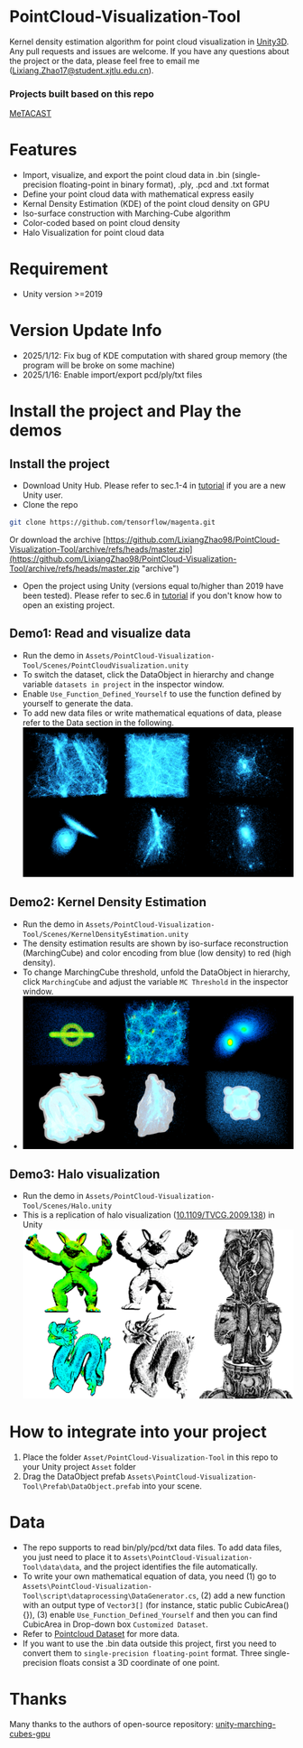 PointCloud-Visualization-Tool
======


Kernel density estimation algorithm for point cloud visualization in [Unity3D](https://unity3d.com/get-unity/download "Unity download").\
Any pull requests and issues are welcome. If you have any questions about the project or the data, please feel free to email me (Lixiang.Zhao17@student.xjtlu.edu.cn).

### Projects built based on this repo
[MeTACAST](https://github.com/LixiangZhao98/MeTACAST "MeTACAST")

# Features
- Import, visualize, and export the point cloud data in .bin (single-precision floating-point in binary format), .ply, .pcd and .txt format
- Define your point cloud data with mathematical express easily
- Kernal Density Estimation (KDE) of the point cloud density on GPU
- Iso-surface construction with Marching-Cube algorithm
- Color-coded based on point cloud density
- Halo Visualization for point cloud data

# Requirement
- Unity version >=2019

# Version Update Info
- 2025/1/12: Fix bug of KDE computation with shared group memory (the program will be broke on some machine)
- 2025/1/16: Enable import/export pcd/ply/txt files


# Install the project and Play the demos

## Install the project
- Download Unity Hub. Please refer to sec.1-4 in [tutorial](https://github.com/LixiangZhao98/asset/blob/master/Tutorial/Unity_Setup_General.pdf) if you are a new Unity user.
- Clone the repo
```bash
git clone https://github.com/tensorflow/magenta.git
```
Or download the archive [https://github.com/LixiangZhao98/PointCloud-Visualization-Tool/archive/refs/heads/master.zip](https://github.com/LixiangZhao98/PointCloud-Visualization-Tool/archive/refs/heads/master.zip "archive") 
- Open the project using Unity (versions equal to/higher than 2019 have been tested). Please refer to sec.6 in [tutorial](https://github.com/LixiangZhao98/asset/blob/master/Tutorial/Unity_Setup_General.pdf) if you don't know how to open an existing project.


## Demo1: Read and visualize data
- Run the demo in `Assets/PointCloud-Visualization-Tool/Scenes/PointCloudVisualization.unity`
- To switch the dataset, click the DataObject in hierarchy and change variable `datasets in project` in the inspector window. 
- Enable `Use_Function_Defined_Yourself` to use the function defined by yourself to generate the data.
- To add new data files or write mathematical equations of data, please refer to the Data section in the following.
![Image](https://github.com/LixiangZhao98/asset/blob/master/Project/PointCloud-Visualization-Tool/pic/PointClouds.png "Image")

## Demo2: Kernel Density Estimation
- Run the demo in `Assets/PointCloud-Visualization-Tool/Scenes/KernelDensityEstimation.unity`
- The density estimation results are shown by iso-surface reconstruction (MarchingCube) and color encoding from blue (low density) to red (high density).
- To change MarchingCube threshold, unfold the DataObject in hierarchy, click `MarchingCube` and adjust the variable `MC Threshold` in the inspector window.
- ![Image](https://github.com/LixiangZhao98/asset/blob/master/Project/PointCloud-Visualization-Tool/pic/KDE.png "Image")

## Demo3: Halo visualization
- Run the demo in `Assets/PointCloud-Visualization-Tool/Scenes/Halo.unity`
- This is a replication of halo visualization ([10.1109/TVCG.2009.138](https://ieeexplore.ieee.org/document/5290742 "Depth-Dependent Halos")) in Unity 
![Image](https://github.com/LixiangZhao98/asset/blob/master/Project/PointCloud-Visualization-Tool/pic/ColorHalo.png "Image")

# How to integrate into your project
1. Place the folder `Asset/PointCloud-Visualization-Tool` in this repo to your Unity project `Asset` folder
2. Drag the DataObject prefab `Assets\PointCloud-Visualization-Tool\Prefab\DataObject.prefab` into your scene.

# Data
- The repo supports to read bin/ply/pcd/txt data files. To add data files, you just need to place it to `Assets\PointCloud-Visualization-Tool\data\data`, and the project identifies the file automatically.
- To write your own mathematical equation of data, you need (1) go to `Assets\PointCloud-Visualization-Tool\script\dataprocessing\DataGenerator.cs`, (2) add a new function with an output type of `Vector3[]` (for instance, static public CubicArea(){}), (3) enable `Use_Function_Defined_Yourself` and then you can find CubicArea in Drop-down box `Customized Dataset`.
- Refer to [Pointcloud Dataset](https://github.com/LixiangZhao98/Pointcloud-Dataset) for more data.
- If you want to use the .bin data outside this project, first you need to convert them to `single-precision floating-point` format. Three single-precision floats consist a 3D coordinate of one point.

[//]: # (- The .ply files can be downloaded from [https://graphics.stanford.edu/data/3Dscanrep/]&#40;https://graphics.stanford.edu/data/3Dscanrep/&#41;. The .bin files can be downloaded from the repo &#40;TODO&#41;)

[//]: # (# Scripting)

[//]: # ()
[//]: # (The following are all in `Assets/PointCloud-Visualization-Tool/Scenes/MyPointCloud.unity`.)

[//]: # (  )
[//]: # (## Load data from binary files)

[//]: # (- Add `RenderDataRunTime` to an empty GameObject &#40;you can name it whatever you like, here we call it "Runtime"&#41;.)

[//]: # (- Create a new script &#40;you can name it whatever you like, here we call it `MyPointCloud.cs`&#41; and add it to GameObject "Runtime".)

[//]: # (- In `MyPointCloud.cs`, We first initialize two varaibles `particleMat` and `visCenter`. Remember to assign these two variables in the inspector.)

[//]: # (```c#)

[//]: # (public Material particleMat;  // the material of the points)

[//]: # (public GameObject visCenter; //The visualization will always follow this GameObject when starting the game. )

[//]: # (``` )

[//]: # (- To load data from binary files, we can simply call `DataMemory.LoadDataByByte&#40;fileName&#41;`. An example code is as follows:)

[//]: # (```c#)

[//]: # (public class MyPointCloud : MonoBehaviour)

[//]: # ({)

[//]: # (    public Material particleMat;  // the material of the points)

[//]: # (    public GameObject visCenter; //The visualization will always follow the `Vis center` when starting the game. )

[//]: # (    void Start&#40;&#41;)

[//]: # (    {)

[//]: # (        DataStorage.StacksInitialize&#40;&#41;;  //Initialize)

[//]: # (        DataStorage.LoadByte&#40;"Flocculentcube2"&#41;;  //load the data from the the binary file; the input is the name of the binary file)

[//]: # (        RenderDataRunTime.visSize = 1f;  //the size of the visualization)

[//]: # (        RenderDataRunTime.Init&#40;visCenter, particleMat&#41;;  // Assign materials and center to the RenderDataRunTime.cs`)

[//]: # (    })

[//]: # (})

[//]: # (```)

[//]: # (![Image]&#40;https://github.com/LixiangZhao98/asset/blob/master/Project/PointCloud-Visualization-Tool/pic/LoadBinary.png "Image"&#41;)

[//]: # (- The data files stores x,y,z coordinates in binary format located in `Asset/PointCloud-Visualization-Tool/data/data` folder. To use them, you need to convert the binary sequence to single-precision floating-point &#40;32bits&#41; sequence. Then, the 1st, 2nd, and 3rd floats are the x,y, and z coordinates for the first point. The 4th, 5th and 6th floats are the x,y, and z coordinates for the second point...  Here is a full list of the [Point Cloud Dataset]&#40;https://raw.githubusercontent.com/LixiangZhao98/asset/master/Project/PointCloud-Visualization-Tool/files/Data.pdf "Data"&#41;. Some are not in this repo. If you need them, please feel free to email me.)

[//]: # ()
[//]: # (## Load data by point positions)

[//]: # (- To load data by point positions, we can build a `Vector3[] vector3Array` and call `DataMemory.LoadDataByVec3s&#40;vector3Array,name&#41;`. An example to generate a group of points in a cubic range is as follows:)

[//]: # (```c#)

[//]: # (public class MyPointCloud : MonoBehaviour)

[//]: # ({)

[//]: # (    public Material particleMat;  // the material of the points)

[//]: # (    public GameObject visCenter; //The visualization will always follow the `Vis center` when starting the game. )

[//]: # (    void Start&#40;&#41;)

[//]: # (    {)

[//]: # (        Vector3[] v = Generate_Cube&#40;&#41;;  // Generate random points in Cubic shape)

[//]: # (        DataStorage.StacksInitialize&#40;&#41;;//Initialize)

[//]: # (        DataStorage.LoadVec3s&#40;v, "cube"&#41;;  // the first input is Vector[], the second is the name of the data &#40;you can name it as you like&#41;)

[//]: # (        RenderDataRunTime.visSize = 1f;  //the size of the visualization)

[//]: # (        RenderDataRunTime.Init&#40;visCenter,particleMat&#41;;  // Assign materials and center to the RenderDataRunTime.cs`)

[//]: # (    })

[//]: # (    public Vector3[] Generate_Cube&#40;&#41;  // Generate random points in Cubic shape)

[//]: # (    {)

[//]: # (        Random.InitState&#40;2&#41;;)

[//]: # (        int num = 100000;)

[//]: # (        int i = 0;)

[//]: # (        Vector3[] v = new Vector3[num];)

[//]: # (        while &#40;i < num&#41;)

[//]: # (        {)

[//]: # (            v[i] = new Vector3&#40;Random.Range&#40;-1.0f, 1.0f&#41;, Random.Range&#40;-1.0f, 1.0f&#41;, Random.Range&#40;-1.0f, 1.0f&#41;&#41;;)

[//]: # (            i++;)

[//]: # (        })

[//]: # (        return v;)

[//]: # (    })

[//]: # (})

[//]: # (```)

[//]: # (![Image]&#40;https://github.com/LixiangZhao98/asset/blob/master/Project/PointCloud-Visualization-Tool/pic/LoadVec3s.png "Image"&#41;)

[//]: # ()
[//]: # (## Load data from ply files)

[//]: # ()
[//]: # (```c#)

[//]: # (public class MyPointCloud : MonoBehaviour)

[//]: # ({)

[//]: # (    public Material particleMat;  // the material of the points)

[//]: # (    public GameObject visCenter; //The visualization will always follow the `Vis center` when starting the game. )

[//]: # (    void Start&#40;&#41;)

[//]: # (    {)

[//]: # (        DataStorage.StacksInitialize&#40;&#41;;  //Initialize)

[//]: # (        DataStorage.LoadPly&#40;"dragon_vrip"&#41;;  //load the data from the the ply file; the input is the name of the binary file)

[//]: # (        RenderDataRunTime.visSize = 1f;)

[//]: # (        RenderDataRunTime.Init&#40;visCenter, particleMat&#41;;  // Assign materials and center to the RenderDataRunTime.cs`)

[//]: # (    })

[//]: # (})

[//]: # (```)

[//]: # (![Image]&#40;https://github.com/LixiangZhao98/asset/blob/master/Project/PointCloud-Visualization-Tool/pic/LoadPly.png "Image"&#41;)

[//]: # (### Traversal of points)

[//]: # (To get information of each point, such as the position. We can simply do as following:)

[//]: # (```c#)

[//]: # (void Start&#40;&#41;)

[//]: # ({)

[//]: # (for&#40;int i=0;i<DataMemory.allParticle.GetParticlenum&#40;&#41;;i++&#41;)

[//]: # ({)

[//]: # (    Debug.Log&#40;DataMemory.allParticle.GetParticlePosition&#40;i&#41;&#41;;)

[//]: # (})

[//]: # (})

[//]: # (```)

# Thanks
Many thanks to the authors of open-source repository:
[unity-marching-cubes-gpu](https://github.com/pavelkouril/unity-marching-cubes-gpu "unity-marching-cubes-gpu")





